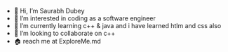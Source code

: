- 👋 Hi, I’m Saurabh Dubey
- 👀 I’m interested in coding as a software engineer
- 🌱 I’m currently learning c++ & java and i have learned htlm and css also
- 💞️ I’m looking to collaborate on c++
- 🏠 reach me at ExploreMe.md

<!---
saurabhD156/saurabhD156 is a ✨ special ✨ repository because its `ExploreMe.md` (this file) appears on your GitHub profile.
You can click the Preview link to take a look at your changes.
--->
